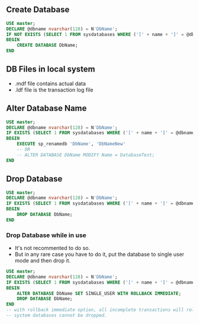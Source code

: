 ## Create Database
```sql
USE master;
DECLARE @dbname nvarchar(128) = N'DbName';
IF NOT EXISTS (SELECT 1 FROM sysdatabases WHERE ('[' + name + ']' = @dbname OR name = @dbname))
BEGIN
    CREATE DATABASE DbName;
END
```
## DB Files in local system
- .mdf file contains actual data
- .ldf file is the transaction log file
## Alter Database Name
```sql
USE master;
DECLARE @dbname nvarchar(128) = N'DbName';
IF EXISTS (SELECT 1 FROM sysdatabases WHERE ('[' + name + ']' = @dbname OR name = @dbname))
BEGIN
    EXECUTE sp_renamedb 'DbName', 'DbNameNew'
    -- OR
    -- ALTER DATABASE DbName MODIFY Name = DatabaseTest;
END
```
## Drop Database
```sql
USE master;
DECLARE @dbname nvarchar(128) = N'DbName';
IF EXISTS (SELECT 1 FROM sysdatabases WHERE ('[' + name + ']' = @dbname OR name = @dbname))
BEGIN
    DROP DATABASE DbName;
END
```
### Drop Database while in use
- It's not recommented to do so. 
- But in any rare case you have to do it, put the database to single user mode and then drop it.
```sql
USE master;
DECLARE @dbname nvarchar(128) = N'DbName';
IF EXISTS (SELECT 1 FROM sysdatabases WHERE ('[' + name + ']' = @dbname OR name = @dbname))
BEGIN
    ALTER DATABASE DbName SET SINGLE_USER WITH ROLLBACK IMMEDIATE;
    DROP DATABASE DbName;
END
-- with rollback immediate option, all incomplete transactions will rollback and closes connection to the database.
-- system databases cannot be dropped.
```
